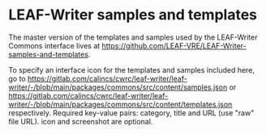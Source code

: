 # LEAF-Writer samples and templates


The master version of the templates and samples used by the LEAF-Writer Commons interface lives at https://github.com/LEAF-VRE/LEAF-Writer-samples-and-templates.

To specify an interface icon for the templates and samples included here, go to https://gitlab.com/calincs/cwrc/leaf-writer/leaf-writer/-/blob/main/packages/commons/src/content/samples.json or https://gitlab.com/calincs/cwrc/leaf-writer/leaf-writer/-/blob/main/packages/commons/src/content/templates.json respectively. Required key-value pairs: category, title and URL (use "raw" file URL). icon and screenshot are optional.
